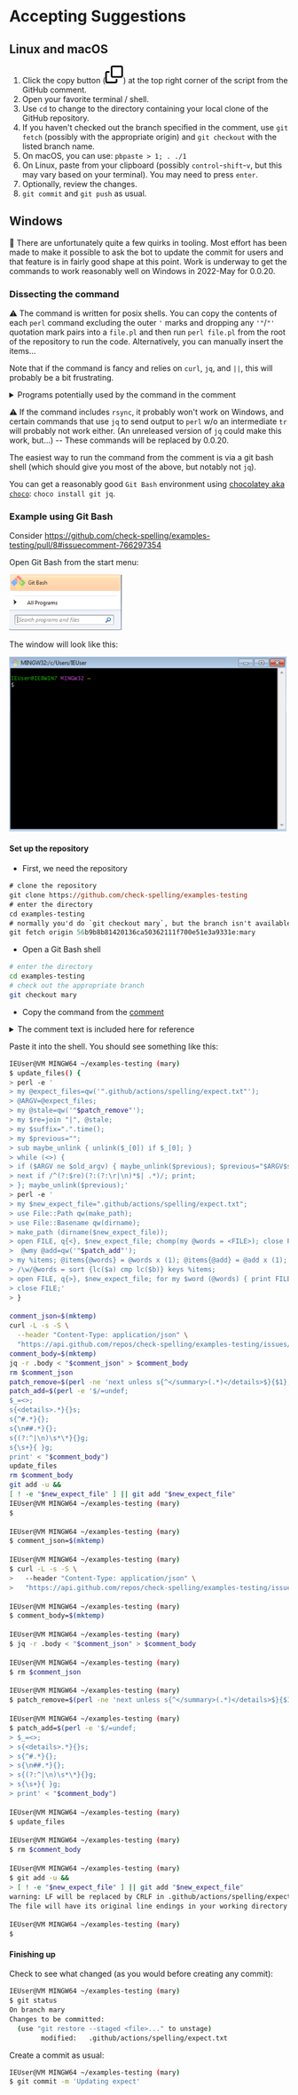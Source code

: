 # Accepting Suggestions

## Linux and macOS

1. Click the copy button (![copy icon](https://raw.githubusercontent.com/primer/octicons/0d9000c50255bac736eb0fbbc1ffee839130a708/icons/copy-16.svg)) at the top right corner of the script from the GitHub comment.
1. Open your favorite terminal / shell.
1. Use `cd` to change to the directory containing your local clone of the GitHub repository.
1. If you haven't checked out the branch specified in the comment, use `git fetch` (possibly with the appropriate origin) and `git checkout` with the listed branch name.
1. On macOS, you can use: `pbpaste > 1; . ./1`
1. On Linux, paste from your clipboard (possibly `control`-`shift`-`v`, but this may vary based on your terminal). You may need to press `enter`.
1. Optionally, review the changes.
1. `git commit` and `git push` as usual.

## Windows

🚧  There are unfortunately quite a few quirks in tooling. Most effort has been made to make it possible to ask the bot to update the commit for users and that feature is in fairly good shape at this point. Work is underway to get the commands to work reasonably well on Windows in 2022-May for 0.0.20.

### Dissecting the command 

<!-- From
https://github.com/microsoft/terminal/blame/866d22e3a140ef252e2d777c4bbf0c6d4861a3d4/.github/actions/spelling/advice.md#L7-L9
-->
⚠️ The command is written for posix shells. You can copy the contents of each `perl` command excluding the outer `'` marks and dropping any `'"`/`"'` quotation mark pairs into a `file.pl` and then run `perl file.pl` from the root of the repository to run the code. Alternatively, you can manually insert the items...

Note that if the command is fancy and relies on `curl`, `jq`, and `||`, this will probably be a bit frustrating.

<details><summary>Programs potentially used by the command in the comment</summary>

* cat
* curl
* git
* grep
* jq
* mkdir
* mktemp
* mv
* perl
* rm
* sh
* sort
* tr
* uniq

</details>

⚠️ If the command includes `rsync`, it probably won't work on Windows, and certain commands that use `jq` to send output to `perl` w/o an intermediate `tr` will probably not work either. (An unreleased version of `jq` could make this work, but...) -- These commands will be replaced by 0.0.20.

The easiest way to run the command from the comment is via a git bash shell (which should give you most of the above, but notably not `jq`).

You can get a reasonably good `Git Bash` environment using [chocolatey aka `choco`](https://chocolatey.org/install): `choco install git jq`.

### Example using Git Bash

Consider https://github.com/check-spelling/examples-testing/pull/8#issuecomment-766297354

Open Git Bash from the start menu:

<img alt="Git Bash Start Menu entry" src="https://raw.githubusercontent.com/check-spelling/art/git-bash/windows/git-bash-start-menu-item.png" height="100">

The window will look like this:

<img alt="Git Bash window" src="https://raw.githubusercontent.com/check-spelling/art/git-bash/windows/git-bash-window.png" width="500">

#### Set up the repository

- First, we need the repository

```ps
# clone the repository
git clone https://github.com/check-spelling/examples-testing
# enter the directory
cd examples-testing
# normally you'd do `git checkout mary`, but the branch isn't available, so we're grabbing the commit associated with the example comment:
git fetch origin 56b9b8b81420136ca50362111f700e51e3a9331e:mary
```

- Open a Git Bash shell

```bash
# enter the directory
cd examples-testing
# check out the appropriate branch
git checkout mary
```

- Copy the command from the [comment](https://github.com/check-spelling/examples-testing/pull/8#issuecomment-766297354)

<details><summary>The comment text is included here for reference</summary>

```sh
update_files() {
perl -e '
my @expect_files=qw('".github/actions/spelling/expect.txt"');
@ARGV=@expect_files;
my @stale=qw('"$patch_remove"');
my $re=join "|", @stale;
my $suffix=".".time();
my $previous="";
sub maybe_unlink { unlink($_[0]) if $_[0]; }
while (<>) {
if ($ARGV ne $old_argv) { maybe_unlink($previous); $previous="$ARGV$suffix"; rename($ARGV, $previous); open(ARGV_OUT, ">$ARGV"); select(ARGV_OUT); $old_argv = $ARGV; }
next if /^(?:$re)(?:(?:\r|\n)*$| .*)/; print;
}; maybe_unlink($previous);'
perl -e '
my $new_expect_file=".github/actions/spelling/expect.txt";
use File::Path qw(make_path);
use File::Basename qw(dirname);
make_path (dirname($new_expect_file));
open FILE, q{<}, $new_expect_file; chomp(my @words = <FILE>); close FILE;
my @add=qw('"$patch_add"');
my %items; @items{@words} = @words x (1); @items{@add} = @add x (1);
@words = sort {lc($a) cmp lc($b)} keys %items;
open FILE, q{>}, $new_expect_file; for my $word (@words) { print FILE "$word\n" if $word =~ /\w/; };
close FILE;'
}

comment_json=$(mktemp)
curl -L -s -S \
  --header "Content-Type: application/json" \
  "https://api.github.com/repos/check-spelling/examples-testing/issues/comments/766297354" > "$comment_json"
comment_body=$(mktemp)
jq -r .body < "$comment_json" > $comment_body
rm $comment_json
patch_remove=$(perl -ne 'next unless s{^</summary>(.*)</details>$}{$1}; print' < "$comment_body")
patch_add=$(perl -e '$/=undef;
$_=<>;
s{<details>.*}{}s;
s{^#.*}{};
s{\n##.*}{};
s{(?:^|\n)\s*\*}{}g;
s{\s+}{ }g;
print' < "$comment_body")
update_files
rm $comment_body
git add -u &&
[ ! -e "$new_expect_file" ] || git add "$new_expect_file"
```

</details>

Paste it into the shell. You should see something like this:

```sh
IEUser@VM MINGW64 ~/examples-testing (mary)
$ update_files() {
> perl -e '
> my @expect_files=qw('".github/actions/spelling/expect.txt"');
> @ARGV=@expect_files;
> my @stale=qw('"$patch_remove"');
> my $re=join "|", @stale;
> my $suffix=".".time();
> my $previous="";
> sub maybe_unlink { unlink($_[0]) if $_[0]; }
> while (<>) {
> if ($ARGV ne $old_argv) { maybe_unlink($previous); $previous="$ARGV$suffix"; rename($ARGV, $previous); open(ARGV_OUT, ">$ARGV"); select(ARGV_OUT); $old_argv = $ARGV; }
> next if /^(?:$re)(?:(?:\r|\n)*$| .*)/; print;
> }; maybe_unlink($previous);'
> perl -e '
> my $new_expect_file=".github/actions/spelling/expect.txt";
> use File::Path qw(make_path);
> use File::Basename qw(dirname);
> make_path (dirname($new_expect_file));
> open FILE, q{<}, $new_expect_file; chomp(my @words = <FILE>); close FILE;
>  @wmy @add=qw('"$patch_add"');
> my %items; @items{@words} = @words x (1); @items{@add} = @add x (1);
> /\w/@words = sort {lc($a) cmp lc($b)} keys %items;
> open FILE, q{>}, $new_expect_file; for my $word (@words) { print FILE "$word\n" if $word =~ /\w/; };
> close FILE;'
> }

comment_json=$(mktemp)
curl -L -s -S \
  --header "Content-Type: application/json" \
  "https://api.github.com/repos/check-spelling/examples-testing/issues/comments/766297354" > "$comment_json"
comment_body=$(mktemp)
jq -r .body < "$comment_json" > $comment_body
rm $comment_json
patch_remove=$(perl -ne 'next unless s{^</summary>(.*)</details>$}{$1}; print' < "$comment_body")
patch_add=$(perl -e '$/=undef;
$_=<>;
s{<details>.*}{}s;
s{^#.*}{};
s{\n##.*}{};
s{(?:^|\n)\s*\*}{}g;
s{\s+}{ }g;
print' < "$comment_body")
update_files
rm $comment_body
git add -u &&
[ ! -e "$new_expect_file" ] || git add "$new_expect_file"
IEUser@VM MINGW64 ~/examples-testing (mary)
$

IEUser@VM MINGW64 ~/examples-testing (mary)
$ comment_json=$(mktemp)

IEUser@VM MINGW64 ~/examples-testing (mary)
$ curl -L -s -S \
>   --header "Content-Type: application/json" \
>   "https://api.github.com/repos/check-spelling/examples-testing/issues/comments/766297354" > "$comment_json"

IEUser@VM MINGW64 ~/examples-testing (mary)
$ comment_body=$(mktemp)

IEUser@VM MINGW64 ~/examples-testing (mary)
$ jq -r .body < "$comment_json" > $comment_body

IEUser@VM MINGW64 ~/examples-testing (mary)
$ rm $comment_json

IEUser@VM MINGW64 ~/examples-testing (mary)
$ patch_remove=$(perl -ne 'next unless s{^</summary>(.*)</details>$}{$1}; print' < "$comment_body")

IEUser@VM MINGW64 ~/examples-testing (mary)
$ patch_add=$(perl -e '$/=undef;
> $_=<>;
> s{<details>.*}{}s;
> s{^#.*}{};
> s{\n##.*}{};
> s{(?:^|\n)\s*\*}{}g;
> s{\s+}{ }g;
> print' < "$comment_body")

IEUser@VM MINGW64 ~/examples-testing (mary)
$ update_files

IEUser@VM MINGW64 ~/examples-testing (mary)
$ rm $comment_body

IEUser@VM MINGW64 ~/examples-testing (mary)
$ git add -u &&
> [ ! -e "$new_expect_file" ] || git add "$new_expect_file"
warning: LF will be replaced by CRLF in .github/actions/spelling/expect.txt.
The file will have its original line endings in your working directory

IEUser@VM MINGW64 ~/examples-testing (mary)
$
```

#### Finishing up

Check to see what changed (as you would before creating any commit):

```sh
IEUser@VM MINGW64 ~/examples-testing (mary)
$ git status
On branch mary
Changes to be committed:
  (use "git restore --staged <file>..." to unstage)
        modified:   .github/actions/spelling/expect.txt
```

Create a commit as usual:

```sh
IEUser@VM MINGW64 ~/examples-testing (mary)
$ git commit -m 'Updating expect'
```
